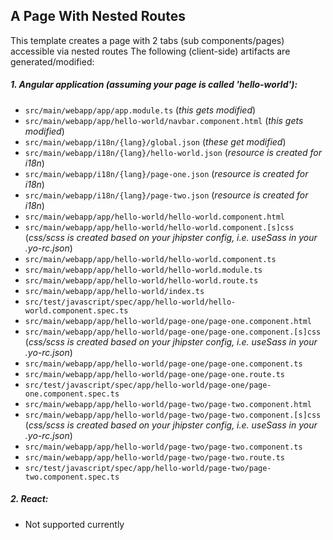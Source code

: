
## A Page With Nested Routes

This template creates a page with 2 tabs (sub components/pages) accessible via nested routes
The following (client-side) artifacts are generated/modified:

##### 1. Angular application (assuming your page is called 'hello-world'):
 * `src/main/webapp/app/app.module.ts` (_this gets modified_)
 * `src/main/webapp/app/hello-world/navbar.component.html` (_this gets modified_)
 * `src/main/webapp/i18n/{lang}/global.json` (_these get modified_)
 * `src/main/webapp/i18n/{lang}/hello-world.json` (_resource is created for i18n_)
 * `src/main/webapp/i18n/{lang}/page-one.json` (_resource is created for i18n_)
 * `src/main/webapp/i18n/{lang}/page-two.json` (_resource is created for i18n_)
 * `src/main/webapp/app/hello-world/hello-world.component.html`
 * `src/main/webapp/app/hello-world/hello-world.component.[s]css` (_css/scss is created based on your jhipster config, i.e. useSass in your .yo-rc.json_)
 * `src/main/webapp/app/hello-world/hello-world.component.ts`
 * `src/main/webapp/app/hello-world/hello-world.module.ts`
 * `src/main/webapp/app/hello-world/hello-world.route.ts`
 * `src/main/webapp/app/hello-world/index.ts`
 * `src/test/javascript/spec/app/hello-world/hello-world.component.spec.ts`
 * `src/main/webapp/app/hello-world/page-one/page-one.component.html`
 * `src/main/webapp/app/hello-world/page-one/page-one.component.[s]css` (_css/scss is created based on your jhipster config, i.e. useSass in your .yo-rc.json_)
 * `src/main/webapp/app/hello-world/page-one/page-one.component.ts`
 * `src/main/webapp/app/hello-world/page-one/page-one.route.ts`
 * `src/test/javascript/spec/app/hello-world/page-one/page-one.component.spec.ts`
 * `src/main/webapp/app/hello-world/page-two/page-two.component.html`
 * `src/main/webapp/app/hello-world/page-two/page-two.component.[s]css` (_css/scss is created based on your jhipster config, i.e. useSass in your .yo-rc.json_)
 * `src/main/webapp/app/hello-world/page-two/page-two.component.ts`
 * `src/main/webapp/app/hello-world/page-two/page-two.route.ts`
 * `src/test/javascript/spec/app/hello-world/page-two/page-two.component.spec.ts`

##### 2. React:
 * Not supported currently

